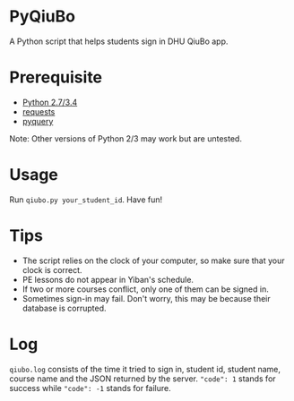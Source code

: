 # PyQiuBo
A Python script that helps students sign in DHU QiuBo app.

# Prerequisite
- [Python 2.7/3.4](https://www.python.org/downloads/)
- [requests](https://pypi.python.org/pypi/requests)
- [pyquery](https://pypi.python.org/pypi/pyquery)

Note: Other versions of Python 2/3 may work but are untested.

# Usage
Run `qiubo.py your_student_id`. Have fun!

# Tips
- The script relies on the clock of your computer, so make sure that your clock is correct.
- PE lessons do not appear in Yiban's schedule.
- If two or more courses conflict, only one of them can be signed in.
- Sometimes sign-in may fail. Don't worry, this may be because their database is corrupted.

# Log
`qiubo.log` consists of the time it tried to sign in, student id, student name, course name and the JSON returned by the server.
`"code": 1` stands for success while `"code": -1` stands for failure.
